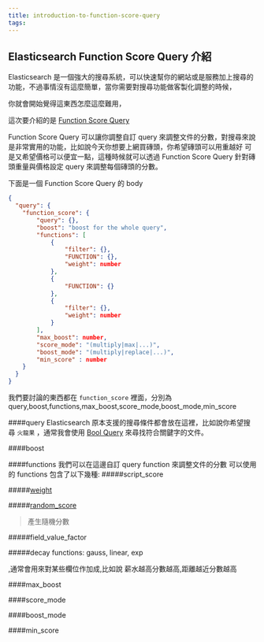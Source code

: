 ```yaml
---
title: introduction-to-function-score-query
tags:
---
```

## Elasticsearch Function Score Query 介紹
Elasticsearch 是一個強大的搜尋系統，可以快速幫你的網站或是服務加上搜尋的功能，不過事情沒有這麼簡單，當你需要對搜尋功能做客製化調整的時候，

你就會開始覺得這東西怎麼這麼難用，

這次要介紹的是 [Function Score Query](https://www.elastic.co/guide/en/elasticsearch/reference/current/query-dsl-function-score-query.html)

Function Score Query 可以讓你調整自訂 query 來調整文件的分數，對搜尋來說是非常實用的功能，比如說今天你想要上網買磚頭，你希望磚頭可以用重越好 可是又希望價格可以便宜一點，這種時候就可以透過 Function Score Query 針對磚頭重量與價格設定 query 來調整每個磚頭的分數。

下面是一個 Function Score Query 的 body

```json
{
  "query": {
    "function_score": {
        "query": {},
        "boost": "boost for the whole query",
        "functions": [
            {
                "filter": {},
                "FUNCTION": {},
                "weight": number
            },
            {
                "FUNCTION": {}
            },
            {
                "filter": {},
                "weight": number
            }
        ],
        "max_boost": number,
        "score_mode": "(multiply|max|...)",
        "boost_mode": "(multiply|replace|...)",
        "min_score" : number
    }
  }
}
```

我們要討論的東西都在 `function_score` 裡面，分別為 query,boost,functions,max_boost,score_mode,boost_mode,min_score

####query
Elasticsearch 原本支援的搜尋條件都會放在這裡，比如說你希望搜尋 `火龍果` ，通常我會使用 [Bool Query](https://www.elastic.co/guide/en/elasticsearch/reference/current/query-dsl-bool-query.html) 來尋找符合關鍵字的文件。

####boost

####functions
我們可以在這邊自訂 query function 來調整文件的分數
可以使用的 functions 包含了以下幾種:
#####script_score
>

#####[weight]()
>

#####[random_score](https://www.elastic.co/guide/en/elasticsearch/reference/current/query-dsl-function-score-query.html#function-random)
>產生隨機分數

#####field_value_factor
>

#####decay functions: gauss, linear, exp
>



,通常會用來對某些欄位作加成,比如說 薪水越高分數越高,距離越近分數越高


####max_boost

####score_mode

####boost_mode

####min_score
